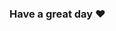 ### Have a great day ❤
[website]: https://coltonleach.com
[bsky]: https://bsky.app/profile/coltonleach.com
[linkedin]: https://linkedin.com/in/coltonleach
